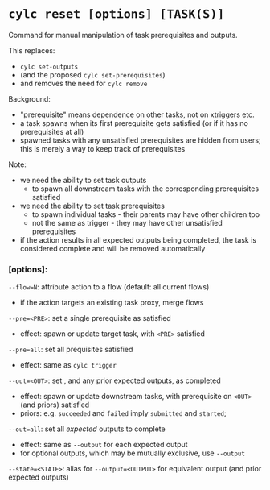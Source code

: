 
# `cylc reset [options] [TASK(S)]`

Command for manual manipulation of task prerequisites and outputs.

This replaces:
- `cylc set-outputs`
- (and the proposed `cylc set-prerequisites`)
- and removes the need for `cylc remove`

Background:
- "prerequisite" means dependence on other tasks, not on xtriggers etc.
- a task spawns when its first prerequisite gets satisfied (or if it has no
  prerequisites at all)
- spawned tasks with any unsatisfied prerequisites are hidden from users;
  this is merely a way to keep track of prerequisites

Note:
- we need the ability to set task outputs
  - to spawn all downstream tasks with the corresponding prerequisites satisfied
- we need the ability to set task prerequisites
  - to spawn individual tasks - their parents may have other children too
  - not the same as trigger - they may have other unsatisfied prerequisites
- if the action results in all expected outputs being completed, the task is
  considered complete and will be removed automatically

### [options]:

`--flow=N`: attribute action to a flow (default: all current flows)
- if the action targets an existing task proxy, merge flows

`--pre=<PRE>`: set a single prerequisite as satisfied
- effect: spawn or update target task, with `<PRE>` satisfied

`--pre=all`: set all prequisites satisfied
- effect: same as `cylc trigger`

`--out=<OUT>`: set <OUT>, and any prior expected outputs, as completed
- effect: spawn or update downstream tasks, with prerequisite on `<OUT>` (and
  priors) satisfied
- priors: e.g. `succeeded` and `failed` imply `submitted` and `started`; 

`--out=all`: set all *expected* outputs to complete
- effect: same as `--output` for each expected output
- for optional outputs, which may be mutually exclusive, use `--output`

`--state=<STATE>`: alias for `--output=<OUTPUT>` for equivalent output (and
prior expected outputs)
